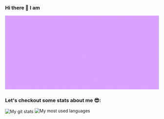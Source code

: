 ### Hi there 👋  I am 

<img src="https://github.com/Krishnaflutter/Krishnaflutter/blob/main/Krishna%20header.gif" alt="Hi I am Krishna Ashok">
<br />

### Let's checkout some stats about me 😎:

<img align="center" src="https://github-readme-stats.vercel.app/api?username=Krishnaflutter&theme=tokyonight&show_icons=true" alt="My git stats"/> 
<img src="https://github-readme-stats.vercel.app/api/top-langs/?username=Krishnaflutter&theme=tokyonight&hide=SCSS,Solidity&langs_count=3&layout=compact" alt="My most used languages" />


<!--
**Krishnaflutter/Krishnaflutter** is a ✨ _special_ ✨ repository because its `README.md` (this file) appears on your GitHub profile.

Here are some ideas to get you started:

- 🔭 I’m currently working on ...
- 🌱 I’m currently learning ...
- 👯 I’m looking to collaborate on ...
- 🤔 I’m looking for help with ...
- 💬 Ask me about ...
- 📫 How to reach me: ...
- 😄 Pronouns: ...
- ⚡ Fun fact: ...
-->
